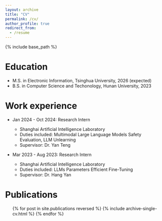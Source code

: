 ```yaml
---
layout: archive
title: "CV"
permalink: /cv/
author_profile: true
redirect_from:
  - /resume
---
```


{% include base_path %}

Education
======
* M.S. in Electronic Information, Tsinghua University, 2026 (expected)
* B.S. in Computer Science and Techonology, Hunan University, 2023

Work experience
======

* Jan 2024 - Oct 2024: Research Intern
  * Shanghai Artificial Intelligence Laboratory
  * Duties included: Multimodal Large Language Models Safety Evaluation, LLM Unlearning
  * Supervisor: Dr. Yan Teng

* Mar 2023 - Aug 2023: Research Intern
  * Shanghai Artificial Intelligence Laboratory
  * Duties included: LLMs Parameters Efficient Fine-Tuning
  * Supervisor: Dr. Hang Yan
  
Publications
======
  <ul>{% for post in site.publications reversed %}
    {% include archive-single-cv.html %}
  {% endfor %}</ul>
  
